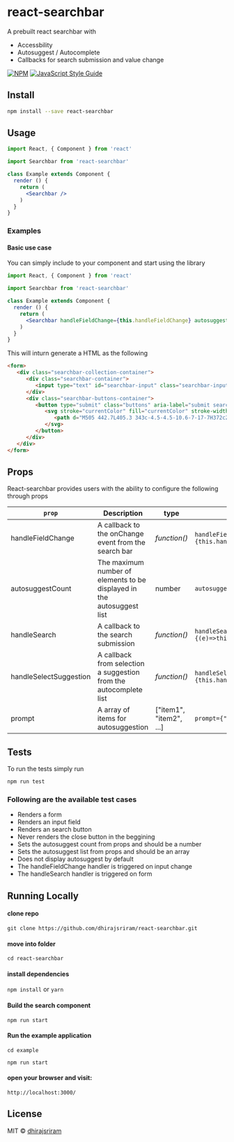 # react-searchbar

A prebuilt react searchbar with

- Accessbility
- Autosuggest / Autocomplete
- Callbacks for search submission and value change

[![NPM](https://img.shields.io/npm/v/react-searchbar.svg)](https://www.npmjs.com/package/react-searchbar) [![JavaScript Style Guide](https://img.shields.io/badge/code_style-standard-brightgreen.svg)](https://standardjs.com)

## Install

```bash
npm install --save react-searchbar
```

## Usage

```jsx
import React, { Component } from 'react'

import Searchbar from 'react-searchbar'

class Example extends Component {
  render () {
    return (
      <Searchbar />
    )
  }
}
```

### Examples

#### Basic use case

You can simply include <Searchbar> to your component and start using the library

```jsx
import React, { Component } from 'react'

import Searchbar from 'react-searchbar'

class Example extends Component {
  render () {
    return (
      <Searchbar handleFieldChange={this.handleFieldChange} autosuggestCount={15} handleSearch={(e)=>this.handleSearch()} handleSelectSuggestion={this.handleSelectedSuggestion} prompt={names}></Searchbar>
    )
  }
}
```

This will inturn generate a HTML as the following

```html
<form>
   <div class="searchbar-collection-container">
      <div class="searchbar-container">
         <input type="text" id="searchbar-input" class="searchbar-input" name="st" maxlength="90" placeholder="Search" aria-label="Type to search. Navigate below to hear suggestions" autocomplete="off" autocorrect="off" autocapitolize="off" spellcheck="false" value="">
      </div>
      <div class="searchbar-buttons-container">
         <button type="submit" class="buttons" aria-label="submit search" title="Search">
            <svg stroke="currentColor" fill="currentColor" stroke-width="0" viewBox="0 0 512 512" height="1em" width="1em" xmlns="http://www.w3.org/2000/svg">
               <path d="M505 442.7L405.3 343c-4.5-4.5-10.6-7-17-7H372c27.6-35.3 44-79.7 44-128C416 93.1 322.9 0 208 0S0 93.1 0 208s93.1 208 208 208c48.3 0 92.7-16.4 128-44v16.3c0 6.4 2.5 12.5 7 17l99.7 99.7c9.4 9.4 24.6 9.4 33.9 0l28.3-28.3c9.4-9.4 9.4-24.6.1-34zM208 336c-70.7 0-128-57.2-128-128 0-70.7 57.2-128 128-128 70.7 0 128 57.2 128 128 0 70.7-57.2 128-128 128z"></path>
            </svg>
         </button>
      </div>
   </div>
</form>
```

## Props

React-searchbar provides users with the ability to configure the following through props

| `prop`  | Description|  type | Example |
|---------|------------|----------|-------|
|handleFieldChange|A callback to the onChange event from the search bar|*function()*| ```handleFieldChange={this.handleFieldChange}```|
|autosuggestCount|The maximum number of elements to be displayed in the autosuggest list|number|``autosuggestCount={15}``|
|handleSearch|A callback to the search submission|*function()*|```handleSearch={(e)=>this.handleSearch()}```|
|handleSelectSuggestion|A callback from selection a suggestion from the autocomplete list|*function()*|```handleSelectSuggestion={this.handleSelectedSuggestion}```|
|prompt|A array of items for autosuggestion|["item1", "item2", ...]|```prompt={"Lary","Paige"}```|

## Tests

To run the tests simply run

```bash
npm run test
```
### Following are the available test cases

- Renders a form 
- Renders an input field 
- Renders an search button 
- Never renders the close button in the beggining 
- Sets the autosuggest count from props and should be a number 
- Sets the autosuggest list from props and should be an array
- Does not display autosuggest by default 
- The handleFieldChange handler is triggered on input change
- The handleSearch handler is triggered on form 

## Running Locally

#### clone repo

`git clone https://github.com/dhirajsriram/react-searchbar.git`

#### move into folder

`cd react-searchbar`

#### install dependencies

`npm install` or `yarn`

#### Build the search component

`npm run start`

#### Run the example application

`cd example`

`npm run start`

#### open your browser and visit:

`http://localhost:3000/`



## License

MIT © [dhirajsriram](https://github.com/dhirajsriram)

